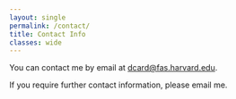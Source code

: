 ```yaml
---
layout: single
permalink: /contact/
title: Contact Info
classes: wide
---
```

You can contact me by email at [dcard@fas.harvard.edu](mailto:dcard@fas.harvard.edu).

If you require further contact information, please email me.
